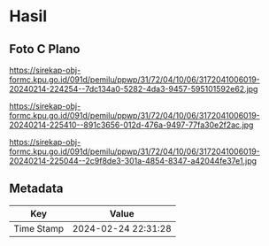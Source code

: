 # Hasil

## Foto C Plano

https://sirekap-obj-formc.kpu.go.id/091d/pemilu/ppwp/31/72/04/10/06/3172041006019-20240214-224254--7dc134a0-5282-4da3-9457-595101592e62.jpg

https://sirekap-obj-formc.kpu.go.id/091d/pemilu/ppwp/31/72/04/10/06/3172041006019-20240214-225410--891c3656-012d-476a-9497-77fa30e2f2ac.jpg

https://sirekap-obj-formc.kpu.go.id/091d/pemilu/ppwp/31/72/04/10/06/3172041006019-20240214-225044--2c9f8de3-301a-4854-8347-a42044fe37e1.jpg


## Metadata

| Key        | Value               |
| ---------- | ------------------- |
| Time Stamp | 2024-02-24 22:31:28 |



